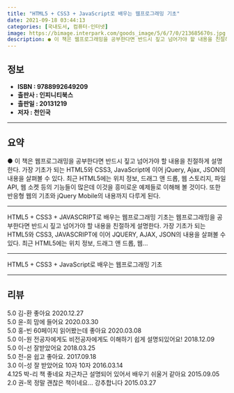 ```yaml
---
title: "HTML5 + CSS3 + JavaScript로 배우는 웹프로그래밍 기초"
date: 2021-09-18 03:44:13
categories: [국내도서, 컴퓨터-인터넷]
image: https://bimage.interpark.com/goods_image/5/6/7/0/213685670s.jpg
description: ● 이 책은 웹프로그래밍을 공부한다면 반드시 짚고 넘어가야 할 내용을 친절하게 설명한다. 가장 기초가 되는 HTML5와 CSS3, JavaScript에 이어 jQuery, Ajax, JSON의 내용을 살펴볼 수 있다. 최근 HTML5에는 위치 정보, 드래그 앤 드롭, 웹 스토리지, 파
---
```


## **정보**

- **ISBN : 9788992649209**
- **출판사 : 인피니티북스**
- **출판일 : 20131219**
- **저자 : 천인국**

------



## **요약**

●  이 책은 웹프로그래밍을 공부한다면 반드시 짚고 넘어가야 할 내용을 친절하게 설명한다. 가장 기초가 되는 HTML5와 CSS3, JavaScript에 이어 jQuery, Ajax, JSON의 내용을 살펴볼 수 있다. 최근 HTML5에는 위치 정보, 드래그 앤 드롭, 웹 스토리지, 파일 API, 웹 소켓 등의 기능들이 많은데 이것을 흥미로운 예제들로 이해해 볼 것이다. 또한 반응형 웹의 기초와 jQuery Mobile의 내용까지 다루게 된다.

------

HTML5 + CSS3 + JAVASCRIPT로 배우는 웹프로그래밍 기초는 웹프로그래밍을 공부한다면 반드시 짚고 넘어가야 할 내용을 친절하게 설명한다. 가장 기초가 되는 HTML5와 CSS3, JAVASCRIPT에 이어 JQUERY, AJAX, JSON의 내용을 살펴볼 수 있다. 최근 HTML5에는 위치 정보, 드래그 앤 드롭, 웹... 

------


HTML5 + CSS3 + JavaScript로 배우는 웹프로그래밍 기초 

------


## **리뷰** 

5.0 김-환 좋아요 2020.12.27 <br/>5.0 윤-희 맘에 들어요 2020.03.30 <br/>5.0 홍-빈 60페이지 읽어봤는데 좋아요 2020.03.08 <br/>5.0 이-원 전공자에게도 비전공자에게도 이해하기 쉽게 설명되있어요! 2018.12.09 <br/>5.0 이-선 잘받았어요  2018.03.25 <br/>5.0 전-윤 쉽고 좋아요.  2017.09.18 <br/>3.0 이-성 잘 받았어요 10자 10자 2016.03.14 <br/>4.125 박-리 책 좋네요 차근차근 설명되어 있어서 배우기 쉬울거 같아요 2015.09.05 <br/>2.0 권-목 정말 괜찮은 책이네요... 강추합니다 2015.03.27 <br/>